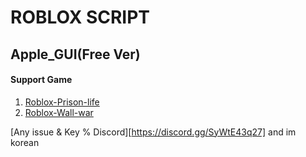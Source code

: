 # ROBLOX SCRIPT
## Apple_GUI(Free Ver)

#### Support Game

1. [Roblox-Prison-life](https://www.roblox.com/games/155615604/Prison-Life-Cars-fixed)
2. [Roblox-Wall-war](https://www.roblox.com/games/4646484273/unnamed)

[Any issue & Key % Discord][https://discord.gg/SyWtE43q27]
and im korean
